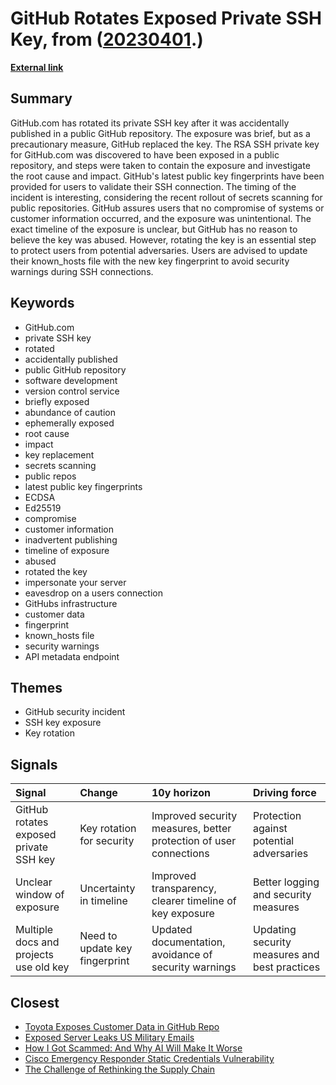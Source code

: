# __GitHub Rotates Exposed Private SSH Key__, from ([20230401](https://kghosh.substack.com/p/20230401).)

__[External link](https://www.bleepingcomputer.com/news/security/githubcom-rotates-its-exposed-private-ssh-key/?mc_cid=0abe1de3f3&mc_eid=794406189d)__



## Summary

GitHub.com has rotated its private SSH key after it was accidentally published in a public GitHub repository. The exposure was brief, but as a precautionary measure, GitHub replaced the key. The RSA SSH private key for GitHub.com was discovered to have been exposed in a public repository, and steps were taken to contain the exposure and investigate the root cause and impact. GitHub's latest public key fingerprints have been provided for users to validate their SSH connection. The timing of the incident is interesting, considering the recent rollout of secrets scanning for public repositories. GitHub assures users that no compromise of systems or customer information occurred, and the exposure was unintentional. The exact timeline of the exposure is unclear, but GitHub has no reason to believe the key was abused. However, rotating the key is an essential step to protect users from potential adversaries. Users are advised to update their known_hosts file with the new key fingerprint to avoid security warnings during SSH connections.

## Keywords

* GitHub.com
* private SSH key
* rotated
* accidentally published
* public GitHub repository
* software development
* version control service
* briefly exposed
* abundance of caution
* ephemerally exposed
* root cause
* impact
* key replacement
* secrets scanning
* public repos
* latest public key fingerprints
* ECDSA
* Ed25519
* compromise
* customer information
* inadvertent publishing
* timeline of exposure
* abused
* rotated the key
* impersonate your server
* eavesdrop on a users connection
* GitHubs infrastructure
* customer data
* fingerprint
* known_hosts file
* security warnings
* API metadata endpoint

## Themes

* GitHub security incident
* SSH key exposure
* Key rotation

## Signals

| Signal                                 | Change                         | 10y horizon                                                       | Driving force                                 |
|:---------------------------------------|:-------------------------------|:------------------------------------------------------------------|:----------------------------------------------|
| GitHub rotates exposed private SSH key | Key rotation for security      | Improved security measures, better protection of user connections | Protection against potential adversaries      |
| Unclear window of exposure             | Uncertainty in timeline        | Improved transparency, clearer timeline of key exposure           | Better logging and security measures          |
| Multiple docs and projects use old key | Need to update key fingerprint | Updated documentation, avoidance of security warnings             | Updating security measures and best practices |

## Closest

* [Toyota Exposes Customer Data in GitHub Repo](823b6ca2e6861cc96e8c98c723234600)
* [Exposed Server Leaks US Military Emails](2efc3124c37c21844c4c71c2eb801f11)
* [How I Got Scammed: And Why AI Will Make It Worse](6bca129462382d090b52faf72fe48e3d)
* [Cisco Emergency Responder Static Credentials Vulnerability](639e90afedd3746239c783332a0da15c)
* [The Challenge of Rethinking the Supply Chain](fa27e27bdec01712d582ab0f61c95bac)